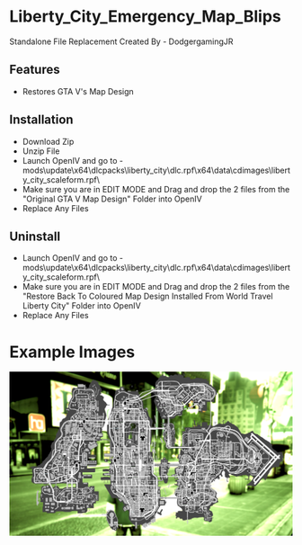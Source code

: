 # Liberty_City_Emergency_Map_Blips
Standalone File Replacement Created By - DodgergamingJR

## Features
* Restores GTA V's Map Design

## Installation

- Download Zip
- Unzip File
- Launch OpenIV and go to - mods\update\x64\dlcpacks\liberty_city\dlc.rpf\x64\data\cdimages\liberty_city_scaleform.rpf\
- Make sure you are in EDIT MODE and Drag and drop the 2 files from the "Original GTA V Map Design" Folder into OpenIV
- Replace Any Files

## Uninstall
- Launch OpenIV and go to - mods\update\x64\dlcpacks\liberty_city\dlc.rpf\x64\data\cdimages\liberty_city_scaleform.rpf\
- Make sure you are in EDIT MODE and Drag and drop the 2 files from the "Restore Back To Coloured Map Design Installed From World Travel Liberty City" Folder into OpenIV
- Replace Any Files

# Example Images
![Example Image 1](Example/Singleplayer.png)
